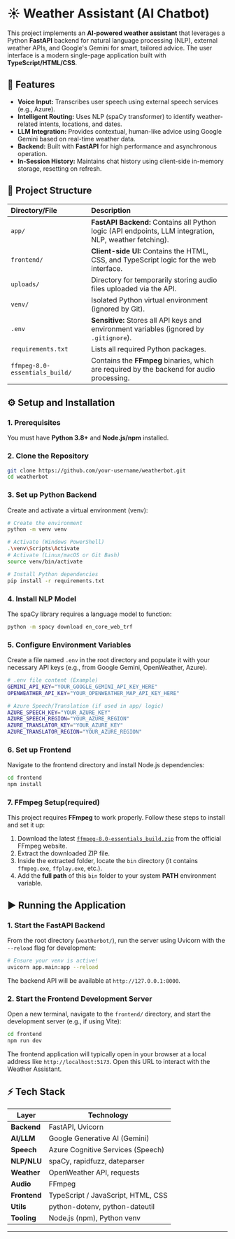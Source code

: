 # ☀️ Weather Assistant (AI Chatbot)

This project implements an **AI-powered weather assistant** that leverages a Python **FastAPI** backend for natural language processing (NLP), external weather APIs, and Google's Gemini for smart, tailored advice. The user interface is a modern single-page application built with **TypeScript/HTML/CSS**.

## 🚀 Features

- **Voice Input:** Transcribes user speech using external speech services (e.g., Azure).
- **Intelligent Routing:** Uses NLP (spaCy transformer) to identify weather-related intents, locations, and dates.
- **LLM Integration:** Provides contextual, human-like advice using Google Gemini based on real-time weather data.
- **Backend:** Built with **FastAPI** for high performance and asynchronous operation.
- **In-Session History:** Maintains chat history using client-side in-memory storage, resetting on refresh.

## 📁 Project Structure

| Directory/File                 | Description                                                                                             |
| :----------------------------- | :------------------------------------------------------------------------------------------------------ |
| `app/`                         | **FastAPI Backend:** Contains all Python logic (API endpoints, LLM integration, NLP, weather fetching). |
| `frontend/`                    | **Client-side UI:** Contains the HTML, CSS, and TypeScript logic for the web interface.                 |
| `uploads/`                     | Directory for temporarily storing audio files uploaded via the API.                                     |
| `venv/`                        | Isolated Python virtual environment (ignored by Git).                                                   |
| `.env`                         | **Sensitive:** Stores all API keys and environment variables (ignored by `.gitignore`).                 |
| `requirements.txt`             | Lists all required Python packages.                                                                     |
| `ffmpeg-8.0-essentials_build/` | Contains the **FFmpeg** binaries, which are required by the backend for audio processing.               |

## ⚙️ Setup and Installation

### 1. Prerequisites

You must have **Python 3.8+** and **Node.js/npm** installed.

### 2. Clone the Repository

```bash
git clone https://github.com/your-username/weatherbot.git
cd weatherbot
```

### 3. Set up Python Backend

Create and activate a virtual environment (venv):

```bash
# Create the environment
python -m venv venv

# Activate (Windows PowerShell)
.\venv\Scripts\Activate
# Activate (Linux/macOS or Git Bash)
source venv/bin/activate

# Install Python dependencies
pip install -r requirements.txt
```

### 4. Install NLP Model

The spaCy library requires a language model to function:

```bash
python -m spacy download en_core_web_trf
```

### 5. Configure Environment Variables

Create a file named `.env` in the root directory and populate it with your necessary API keys (e.g., from Google Gemini, OpenWeather, Azure).

```bash
# .env file content (Example)
GEMINI_API_KEY="YOUR_GOOGLE_GEMINI_API_KEY_HERE"
OPENWEATHER_API_KEY="YOUR_OPENWEATHER_MAP_API_KEY_HERE"

# Azure Speech/Translation (if used in app/ logic)
AZURE_SPEECH_KEY="YOUR_AZURE_KEY"
AZURE_SPEECH_REGION="YOUR_AZURE_REGION"
AZURE_TRANSLATOR_KEY="YOUR_AZURE_KEY"
AZURE_TRANSLATOR_REGION="YOUR_AZURE_REGION"
```

### 6. Set up Frontend

Navigate to the frontend directory and install Node.js dependencies:

```bash
cd frontend
npm install
```

### 7. FFmpeg Setup(required)

This project requires **FFmpeg** to work properly. Follow these steps to install and set it up:

1. Download the latest [`ffmpeg-8.0-essentials_build.zip`](https://www.gyan.dev/ffmpeg/builds/) from the official FFmpeg website.
2. Extract the downloaded ZIP file.
3. Inside the extracted folder, locate the `bin` directory (it contains `ffmpeg.exe`, `ffplay.exe`, etc.).
4. Add the **full path** of this `bin` folder to your system **PATH** environment variable.

## ▶️ Running the Application

### 1. Start the FastAPI Backend

From the root directory (`weatherbot/`), run the server using Uvicorn with the `--reload` flag for development:

```bash
# Ensure your venv is active!
uvicorn app.main:app --reload
```

The backend API will be available at `http://127.0.0.1:8000`.

### 2. Start the Frontend Development Server

Open a new terminal, navigate to the `frontend/` directory, and start the development server (e.g., if using Vite):

```bash
cd frontend
npm run dev
```

The frontend application will typically open in your browser at a local address like `http://localhost:5173`. Open this URL to interact with the Weather Assistant.

## ⚡ Tech Stack

| Layer        | Technology                         |
| ------------ | ---------------------------------- |
| **Backend**  | FastAPI, Uvicorn                   |
| **AI/LLM**   | Google Generative AI (Gemini)      |
| **Speech**   | Azure Cognitive Services (Speech)  |
| **NLP/NLU**  | spaCy, rapidfuzz, dateparser       |
| **Weather**  | OpenWeather API, requests          |
| **Audio**    | FFmpeg                             |
| **Frontend** | TypeScript / JavaScript, HTML, CSS |
| **Utils**    | python-dotenv, python-dateutil     |
| **Tooling**  | Node.js (npm), Python venv         |

---
